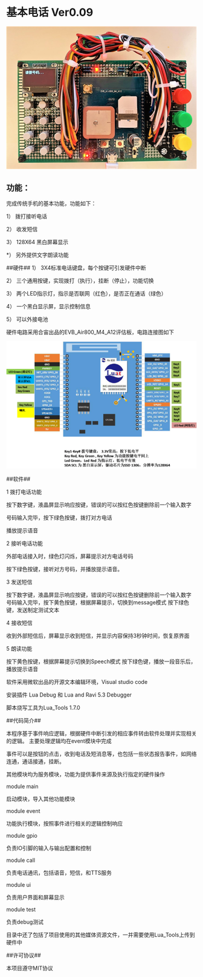 # 基本电话 Ver0.09 #

![](outlook.jpg)

## 功能： ##

完成传统手机的基本功能，功能如下：

1） 拨打接听电话

2） 收发短信

3） 128X64 黑白屏幕显示

*） 另外提供文字朗读功能



##硬件##
1） 3X4标准电话键盘，每个按键可引发硬件中断

2） 三个通用按键，实现拨打（执行），挂断（停止），功能切换

3） 两个LED指示灯，指示是否联网（红色），是否正在通话（绿色）

4） 一个黑白显示屏，显示控制信息

5） 可以外接电池

硬件电路采用合宙出品的EVB_Air800_M4_A12评估板，电路连接图如下

![](lineconnect.png)

##软件##

1 拨打电话功能

按下数字键，液晶屏显示响应按键，错误的可以按红色按键删除前一个输入数字

号码输入完毕，按下绿色按键，拨打对方电话

播放提示语音

2 接听电话功能

外部电话接入时，绿色灯闪烁，屏幕提示对方电话号码

按下绿色按键，接听对方号码，并播放提示语音。


3 发送短信

按下数字键，液晶屏显示响应按键，错误的可以按红色按键删除前一个输入数字
号码输入完毕，按下黄色按键，根据屏幕提示，切换到message模式
按下绿色键，发送制定测试文本

4 接收短信

收到外部短信后，屏幕显示收到短信，并显示内容保持3秒钟时间，恢复原界面

5 朗读功能

按下黄色按键，根据屏幕提示切换到Speech模式
按下绿色键，播放一段音乐后，播放提示语音

软件采用微软出品的开源文本编辑环境，Visual studio code

安装插件 Lua Debug 和 Lua and Ravi 5.3 Debugger

脚本烧写工具为Lua_Tools 1.7.0


##代码简介##

本程序基于事件响应逻辑，根据硬件中断引发的相应事件转由软件处理并实现相关的逻辑。 主要处理逻辑均在event模块中完成

事件可以是按钮的点击，收到电话及短消息等，也包括一些状态报告事件，如网络连通，通话接通，挂断。

其他模块均为服务模块，功能为提供事件来源及执行指定的硬件操作

module main

启动模块，导入其他功能模块

module event

功能执行模块，按照事件进行相关的逻辑控制响应

module gpio

负责IO引脚的输入与输出配置和控制

module call

负责电话通讯，包括语音，短信，和TTS服务

module ui

负责用户界面和屏幕显示

module test

负责debug测试


目录中还了包括了项目使用的其他媒体资源文件，一并需要使用Lua_Tools上传到硬件中

##许可协议##

本项目遵守MIT协议